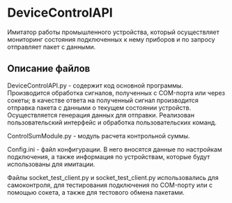 # DeviceСontrolAPI
Имитатор работы промышленного устройства, который осуществляет мониторинг состояния подключенных к нему приборов и по запросу отправляет пакет с данными.

## Описание файлов
DeviceControlAPI.py - содержит код основной программы.
Производится обработка сигналов, полученных с COM-порта или через сокеты; в качестве ответа на полученный сигнал производится отправка пакета с данными о текущем состоянии устройств.
Осуществляется генерация данных для отправки.
Реализован пользовательский интерфейс и обработка пользовательских команд.

ControlSumModule.py - модуль расчета контрольной суммы.

Config.ini - файл конфигурации.
В него вносятся данные по настройкам подключения, а также информация по устройствам, которые будут использованы для имитации.

Файлы socket_test_client.py и socket_test_client.py использовались для самоконтроля, для тестирования подключения по COM-порту или с помощью сокета, а также для тестового обмена пакетами.



